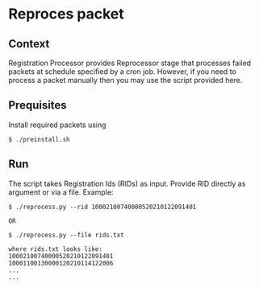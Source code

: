 # Reproces packet

## Context
Registration Processor provides Reprocessor stage that processes failed packets at schedule specified by a cron job. However, if you need to process a packet manually then you may use the script provided here.

## Prequisites
Install required packets using
```
$ ./preinstall.sh
```

## Run
The script takes Registration Ids (RIDs) as input. Provide RID directly as argument or via a file. Example:
```
$ ./reprocess.py --rid 10002100740000520210122091401

OR

$ ./reprocess.py --file rids.txt

where rids.txt looks like:
10002100740000520210122091401
10001100130000120210114122006
...
...
```


